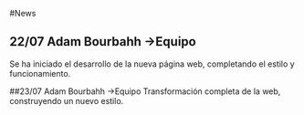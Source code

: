 #News

## 22/07 Adam Bourbahh ->Equipo
Se ha iniciado el desarrollo de la nueva página web, completando el estilo y funcionamiento.

##23/07 Adam Bourbahh ->Equipo
Transformación completa de la web, construyendo un nuevo estilo.

